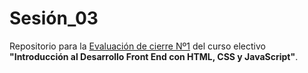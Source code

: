 # Sesión_03
Repositorio para la [Evaluación de cierre Nº1](https://github.com/profesorfaco/front-2023-1/tree/main/sesion_02) del curso electivo **"Introducción al Desarrollo Front End con HTML, CSS y JavaScript"**.
